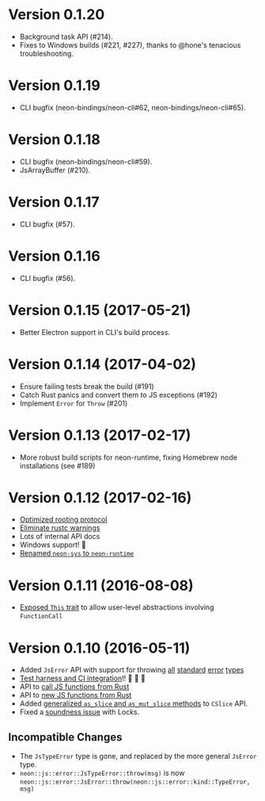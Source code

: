 # Version 0.1.20

* Background task API (#214).
* Fixes to Windows builds (#221, #227), thanks to @hone's tenacious troubleshooting.

# Version 0.1.19

* CLI bugfix (neon-bindings/neon-cli#62, neon-bindings/neon-cli#65).

# Version 0.1.18

* CLI bugfix (neon-bindings/neon-cli#59).
* JsArrayBuffer (#210).

# Version 0.1.17

* CLI bugfix (#57).

# Version 0.1.16

* CLI bugfix (#56).

# Version 0.1.15 (2017-05-21)

* Better Electron support in CLI's build process.

# Version 0.1.14 (2017-04-02)

* Ensure failing tests break the build (#191)
* Catch Rust panics and convert them to JS exceptions (#192)
* Implement `Error` for `Throw` (#201)

# Version 0.1.13 (2017-02-17)

* More robust build scripts for neon-runtime, fixing Homebrew node installations (see #189)

# Version 0.1.12 (2017-02-16)

* [Optimized rooting protocol](https://github.com/neon-bindings/neon/commit/cef41584d9978eda2d59866a077cfe7c7d3fa46e)
* [Eliminate rustc warnings](https://github.com/neon-bindings/neon/pull/107)
* Lots of internal API docs
* Windows support! :tada:
* [Renamed `neon-sys` to `neon-runtime`](https://github.com/neon-bindings/neon/issues/169)

# Version 0.1.11 (2016-08-08)

* [Exposed `This` trait](https://github.com/neon-bindings/neon/issues/101) to allow user-level abstractions involving `FunctionCall`

# Version 0.1.10 (2016-05-11)

* Added `JsError` API with support for throwing [all](https://github.com/neon-bindings/neon/issues/65) [standard](https://github.com/neon-bindings/neon/issues/66) [error](https://github.com/neon-bindings/neon/issues/67) [types](https://github.com/neon-bindings/neon/issues/74)
* [Test harness and CI integration](https://github.com/neon-bindings/neon/issues/80)!! :tada: :tada: :tada:
* API to [call JS functions from Rust](https://github.com/neon-bindings/neon/issues/60)
* API to [new JS functions from Rust](https://github.com/neon-bindings/neon/issues/61)
* Added [generalized `as_slice` and `as_mut_slice` methods](https://github.com/neon-bindings/neon/issues/64) to `CSlice` API.
* Fixed a [soundness issue](https://github.com/neon-bindings/neon/issues/64) with Locks.

## Incompatible Changes

* The `JsTypeError` type is gone, and replaced by the more general `JsError` type.
* `neon::js::error::JsTypeError::throw(msg)` is now `neon::js::error::JsError::throw(neon::js::error::kind::TypeError, msg)`
